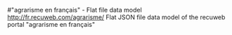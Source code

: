 #"agrarisme en français" - Flat file data model
http://fr.recuweb.com/agrarisme/
Flat JSON file data model of the recuweb portal "agrarisme en français"

